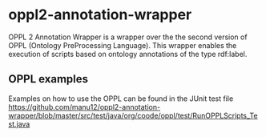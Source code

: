 # oppl2-annotation-wrapper

OPPL 2 Annotation Wrapper is a wrapper over the the second version of OPPL (Ontology PreProcessing Language). This wrapper enables the execution of scripts based on ontology annotations of the type rdf:label.

OPPL examples
-------------
Examples on how to use the OPPL can be found in the JUnit test file https://github.com/manu12/oppl2-annotation-wrapper/blob/master/src/test/java/org/coode/oppl/test/RunOPPLScripts_Test.java